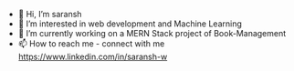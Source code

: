 - 👋 Hi, I’m saransh
- 👀 I’m interested in web development and Machine Learning
- 🌱 I’m currently working on a MERN Stack project of Book-Management
- 📫 How to reach me - connect with me https://www.linkedin.com/in/saransh-w

<!---
saransh2n/saransh2n is a ✨ special ✨ repository because its `README.md` (this file) appears on your GitHub profile.
You can click the Preview link to take a look at your changes.
--->
